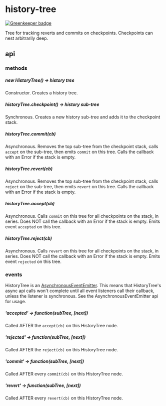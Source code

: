 # history-tree

[![Greenkeeper badge](https://badges.greenkeeper.io/kumavis/history-tree.svg)](https://greenkeeper.io/)

Tree for tracking reverts and commits on checkpoints.
Checkpoints can nest arbitrarily deep.

## api

### methods

##### new HistoryTree() -> history tree

Constructor. Creates a history tree.

##### historyTree.checkpoint() -> history sub-tree

Synchronous.
Creates a new history sub-tree and adds it to the checkpoint stack.

##### historyTree.commit(cb)

Asynchronous.
Removes the top sub-tree from the checkpoint stack,
calls `accept` on the sub-tree,
then emits `commit` on this tree.
Calls the callback with an Error if the stack is empty.

##### historyTree.revert(cb)

Asynchronous.
Removes the top sub-tree from the checkpoint stack,
calls `reject` on the sub-tree,
then emits `revert` on this tree.
Calls the callback with an Error if the stack is empty.

##### historyTree.accept(cb)

Asynchronous.
Calls `commit` on this tree for all checkpoints on the stack, in series.
Does NOT call the callback with an Error if the stack is empty.
Emits event `accepted` on this tree.

##### historyTree.reject(cb)

Asynchronous.
Calls `revert` on this tree for all checkpoints on the stack, in series.
Does NOT call the callback with an Error if the stack is empty.
Emits event `rejected` on this tree.

### events

HistoryTree is an [AsynchronousEventEmitter](https://github.com/ahultgren/async-eventemitter).
This means that HistoryTree's async api calls won't complete until all event listeners call their callback, unless the listener is synchronous.
See the AsynchronousEventEmitter api for usage.

##### 'accepted' -> function(subTree, [next])

Called AFTER the `accept(cb)` on this HistoryTree node.

##### 'rejected' -> function(subTree, [next])

Called AFTER the `reject(cb)` on this HistoryTree node.

##### 'commit' -> function(subTree, [next])

Called AFTER every `commit(cb)` on this HistoryTree node.

##### 'revert' -> function(subTree, [next])

Called AFTER every `revert(cb)` on this HistoryTree node.


